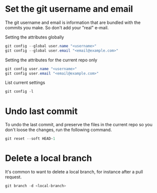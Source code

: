 # Set the git username and email
The git username and email is information that are bundled with the commits you make. So don't add your "real" e-mail.

Setting the attributes globally
```powershell
git config --global user.name "<username>"
git config --global user.email "<email@example.com>"
```

Setting the attributes for the current repo only

```powershell
git config user.name "<username>"
git config user.email "<email@example.com>"
```

List current settings

```powershell
git config -l
```

# Undo last commit
To undo the last commit, and preserve the files in the current repo so you don't loose the changes, run the following command.
```powershell
git reset --soft HEAD~1
```

# Delete a local branch
It's common to want to delete a local branch, for instance after a pull request.
```powershell
git branch -d <local-branch>
```
